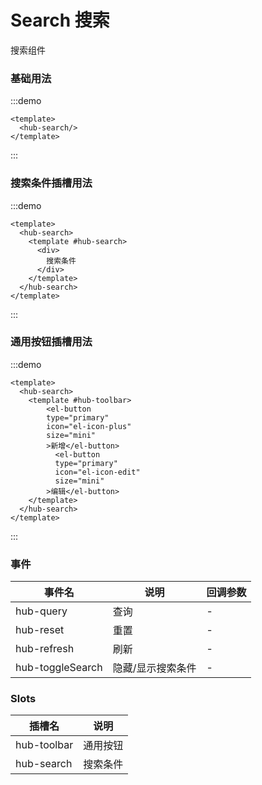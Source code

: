 # Search 搜索
搜索组件

### 基础用法
:::demo
```vue
<template>
  <hub-search/>
</template>
```
:::


### 搜索条件插槽用法
:::demo
```vue
<template>
  <hub-search>
    <template #hub-search>
      <div>
        搜索条件
      </div>
    </template>
  </hub-search>
</template>
```
:::


### 通用按钮插槽用法
:::demo
```vue
<template>
  <hub-search>
    <template #hub-toolbar>
        <el-button
        type="primary"
        icon="el-icon-plus"
        size="mini"
        >新增</el-button>
          <el-button
          type="primary"
          icon="el-icon-edit"
          size="mini"
        >编辑</el-button>
    </template>
  </hub-search>
</template>
```
:::



### 事件
|  事件名  |  说明  | 回调参数  |
|  ----  |  ----  |  ----  |
|   hub-query   | 查询 | - |
|   hub-reset   | 重置 | - |
|   hub-refresh | 刷新 | - |
|   hub-toggleSearch | 隐藏/显示搜索条件 | - |
### Slots
|  插槽名  |  说明  |
|  ----    |  ----  |
|   hub-toolbar   | 通用按钮 |
|   hub-search    | 搜索条件 |
